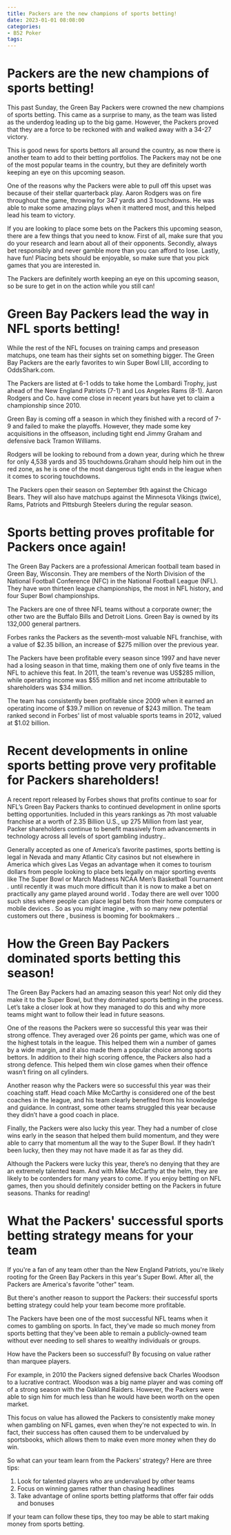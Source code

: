 ```yaml
---
title: Packers are the new champions of sports betting!
date: 2023-01-01 08:08:00
categories:
- B52 Poker
tags:
---
```



#  Packers are the new champions of sports betting!

This past Sunday, the Green Bay Packers were crowned the new champions of sports betting. This came as a surprise to many, as the team was listed as the underdog leading up to the big game. However, the Packers proved that they are a force to be reckoned with and walked away with a 34-27 victory.

This is good news for sports bettors all around the country, as now there is another team to add to their betting portfolios. The Packers may not be one of the most popular teams in the country, but they are definitely worth keeping an eye on this upcoming season.

One of the reasons why the Packers were able to pull off this upset was because of their stellar quarterback play. Aaron Rodgers was on fire throughout the game, throwing for 347 yards and 3 touchdowns. He was able to make some amazing plays when it mattered most, and this helped lead his team to victory.

If you are looking to place some bets on the Packers this upcoming season, there are a few things that you need to know. First of all, make sure that you do your research and learn about all of their opponents. Secondly, always bet responsibly and never gamble more than you can afford to lose. Lastly, have fun! Placing bets should be enjoyable, so make sure that you pick games that you are interested in.

The Packers are definitely worth keeping an eye on this upcoming season, so be sure to get in on the action while you still can!

#  Green Bay Packers lead the way in NFL sports betting!

While the rest of the NFL focuses on training camps and preseason matchups, one team has their sights set on something bigger. The Green Bay Packers are the early favorites to win Super Bowl LIII, according to OddsShark.com.

The Packers are listed at 6-1 odds to take home the Lombardi Trophy, just ahead of the New England Patriots (7-1) and Los Angeles Rams (8-1). Aaron Rodgers and Co. have come close in recent years but have yet to claim a championship since 2010.

Green Bay is coming off a season in which they finished with a record of 7-9 and failed to make the playoffs. However, they made some key acquisitions in the offseason, including tight end Jimmy Graham and defensive back Tramon Williams.

Rodgers will be looking to rebound from a down year, during which he threw for only 4,538 yards and 35 touchdowns.Graham should help him out in the red zone, as he is one of the most dangerous tight ends in the league when it comes to scoring touchdowns.

The Packers open their season on September 9th against the Chicago Bears. They will also have matchups against the Minnesota Vikings (twice), Rams, Patriots and Pittsburgh Steelers during the regular season.

#  Sports betting proves profitable for Packers once again!

The Green Bay Packers are a professional American football team based in Green Bay, Wisconsin. They are members of the North Division of the National Football Conference (NFC) in the National Football League (NFL). They have won thirteen league championships, the most in NFL history, and four Super Bowl championships.

The Packers are one of three NFL teams without a corporate owner; the other two are the Buffalo Bills and Detroit Lions. Green Bay is owned by its 132,000 general partners.

Forbes ranks the Packers as the seventh-most valuable NFL franchise, with a value of $2.35 billion, an increase of $275 million over the previous year.

The Packers have been profitable every season since 1997 and have never had a losing season in that time, making them one of only five teams in the NFL to achieve this feat. In 2011, the team's revenue was US$285 million, while operating income was $55 million and net income attributable to shareholders was $34 million.

The team has consistently been profitable since 2009 when it earned an operating income of $39.7 million on revenue of $243 million. The team ranked second in Forbes' list of most valuable sports teams in 2012, valued at $1.02 billion.

# Recent developments in online sports betting prove very profitable for Packers shareholders! 

A recent report released by Forbes shows that profits continue to soar for NFL’s Green Bay Packers thanks to continued development in online sports betting opportunities. Included in this years rankings as 7th most valuable franchise at a worth of 2.35 Billion U.S., up 275 Million from last year, Packer shareholders continue to benefit massively from advancements in technology across all levels of sport gambling industry.. 

Generally accepted as one of America’s favorite pastimes, sports betting is legal in Nevada and many Atlantic City casinos but not elsewhere in America which gives Las Vegas an advantage when it comes to tourism dollars from people looking to place bets legally on major sporting events like The Super Bowl or March Madness NCAA Men’s Basketball Tournament . until recently it was much more difficult than it is now to make a bet on practically any game played around world . Today there are well over 1000 such sites where people can place legal bets from their home computers or mobile devices . So as you might imagine , with so many new potential customers out there , business is booming for bookmakers .. 


#  How the Green Bay Packers dominated sports betting this season!

The Green Bay Packers had an amazing season this year! Not only did they make it to the Super Bowl, but they dominated sports betting in the process. Let’s take a closer look at how they managed to do this and why more teams might want to follow their lead in future seasons.

One of the reasons the Packers were so successful this year was their strong offence. They averaged over 26 points per game, which was one of the highest totals in the league. This helped them win a number of games by a wide margin, and it also made them a popular choice among sports bettors. In addition to their high scoring offence, the Packers also had a strong defence. This helped them win close games when their offence wasn’t firing on all cylinders.

Another reason why the Packers were so successful this year was their coaching staff. Head coach Mike McCarthy is considered one of the best coaches in the league, and his team clearly benefited from his knowledge and guidance. In contrast, some other teams struggled this year because they didn’t have a good coach in place.

Finally, the Packers were also lucky this year. They had a number of close wins early in the season that helped them build momentum, and they were able to carry that momentum all the way to the Super Bowl. If they hadn’t been lucky, then they may not have made it as far as they did.

Although the Packers were lucky this year, there’s no denying that they are an extremely talented team. And with Mike McCarthy at the helm, they are likely to be contenders for many years to come. If you enjoy betting on NFL games, then you should definitely consider betting on the Packers in future seasons. Thanks for reading!

#  What the Packers' successful sports betting strategy means for your team

If you're a fan of any team other than the New England Patriots, you're likely rooting for the Green Bay Packers in this year's Super Bowl. After all, the Packers are America's favorite "other" team.

But there's another reason to support the Packers: their successful sports betting strategy could help your team become more profitable.

The Packers have been one of the most successful NFL teams when it comes to gambling on sports. In fact, they've made so much money from sports betting that they've been able to remain a publicly-owned team without ever needing to sell shares to wealthy individuals or groups.

How have the Packers been so successful? By focusing on value rather than marquee players.

For example, in 2010 the Packers signed defensive back Charles Woodson to a lucrative contract. Woodson was a big name player and was coming off of a strong season with the Oakland Raiders. However, the Packers were able to sign him for much less than he would have been worth on the open market.

This focus on value has allowed the Packers to consistently make money when gambling on NFL games, even when they're not expected to win. In fact, their success has often caused them to be undervalued by sportsbooks, which allows them to make even more money when they do win.

So what can your team learn from the Packers' strategy? Here are three tips:

1) Look for talented players who are undervalued by other teams
 2) Focus on winning games rather than chasing headlines
 3) Take advantage of online sports betting platforms that offer fair odds and bonuses

If your team can follow these tips, they too may be able to start making money from sports betting.
